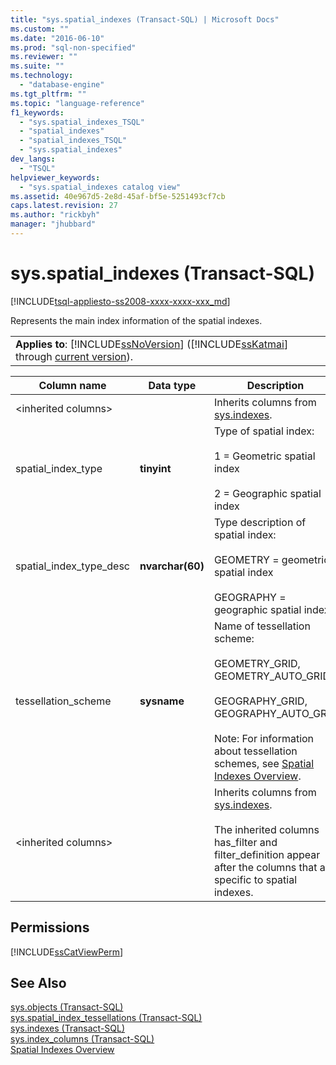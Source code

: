 ```yaml
---
title: "sys.spatial_indexes (Transact-SQL) | Microsoft Docs"
ms.custom: ""
ms.date: "2016-06-10"
ms.prod: "sql-non-specified"
ms.reviewer: ""
ms.suite: ""
ms.technology: 
  - "database-engine"
ms.tgt_pltfrm: ""
ms.topic: "language-reference"
f1_keywords: 
  - "sys.spatial_indexes_TSQL"
  - "spatial_indexes"
  - "spatial_indexes_TSQL"
  - "sys.spatial_indexes"
dev_langs: 
  - "TSQL"
helpviewer_keywords: 
  - "sys.spatial_indexes catalog view"
ms.assetid: 40e967d5-2e8d-45af-bf5e-5251493cf7cb
caps.latest.revision: 27
ms.author: "rickbyh"
manager: "jhubbard"
---
```

# sys.spatial_indexes (Transact-SQL)
[!INCLUDE[tsql-appliesto-ss2008-xxxx-xxxx-xxx_md](../../../a9retired/includes/tsql-appliesto-ss2008-xxxx-xxxx-xxx-md.md)]

  Represents the main index information of the spatial indexes.  
  
||  
|-|  
|**Applies to**: [!INCLUDE[ssNoVersion](../../../a9notintoc/includes/ssnoversion-md.md)] ([!INCLUDE[ssKatmai](../../../a9notintoc/includes/sskatmai-md.md)] through [current version](http://go.microsoft.com/fwlink/p/?LinkId=299658)).|  
  
|Column name|Data type|Description|  
|-----------------|---------------|-----------------|  
|\<inherited columns>||Inherits columns from [sys.indexes](../../../relational-databases/reference/system-catalog-views/sys.indexes-transact-sql.md).|  
|spatial_index_type|**tinyint**|Type of spatial index:<br /><br /> 1 = Geometric spatial index<br /><br /> 2 = Geographic spatial index|  
|spatial_index_type_desc|**nvarchar(60)**|Type description of spatial index:<br /><br /> GEOMETRY = geometric spatial index<br /><br /> GEOGRAPHY = geographic spatial index|  
|tessellation_scheme|**sysname**|Name of tessellation scheme:<br /><br /> GEOMETRY_GRID, GEOMETRY_AUTO_GRID,<br /><br /> GEOGRAPHY_GRID, GEOGRAPHY_AUTO_GRID<br /><br /> Note: For information about tessellation schemes, see [Spatial Indexes Overview](../../../relational-databases/spatial/spatial-indexes-overview.md).|  
|\<inherited columns>||Inherits columns from [sys.indexes](../../../relational-databases/reference/system-catalog-views/sys.indexes-transact-sql.md).<br /><br /> The inherited columns has_filter and filter_definition appear after the columns that are specific to spatial indexes.|  
  
## Permissions  
 [!INCLUDE[ssCatViewPerm](../../../relational-databases/reference/system-catalog-views/includes/sscatviewperm-md.md)]  
  
## See Also  
 [sys.objects &#40;Transact-SQL&#41;](../../../relational-databases/reference/system-catalog-views/sys.objects-transact-sql.md)   
 [sys.spatial_index_tessellations &#40;Transact-SQL&#41;](../../../relational-databases/reference/system-catalog-views/sys.spatial-index-tessellations-transact-sql.md)   
 [sys.indexes &#40;Transact-SQL&#41;](../../../relational-databases/reference/system-catalog-views/sys.indexes-transact-sql.md)   
 [sys.index_columns &#40;Transact-SQL&#41;](../../../relational-databases/reference/system-catalog-views/sys.index-columns-transact-sql.md)   
 [Spatial Indexes Overview](../../../relational-databases/spatial/spatial-indexes-overview.md)  
  
  